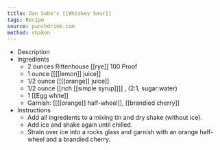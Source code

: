 ```yaml
---
title: Dan Sabo’s [[Whiskey Sour]]
tags: Recipe
source: punchdrink.com
method: shaken
---
```


- Description
- Ingredients
	- 2 ounces Rittenhouse [[rye]] 100 Proof
	- 1 ounce [[[[lemon]] juice]]
	- 1/2 ounce [[[[orange]] juice]]
	- 1/2 ounce [[rich [[simple syrup]]]] , (2:1, sugar:water)
	- 1 [[Egg white]]
	- Garnish: [[[[orange]] half-wheel]], [[brandied cherry]]
- Instructions
	- Add all ingredients to a mixing tin and dry shake (without ice).
	- Add ice and shake again until chilled.
	- Strain over ice into a rocks glass and garnish with an orange half-wheel and a brandied cherry.